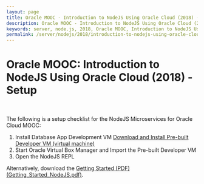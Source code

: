 ```yaml
---
layout: page
title: Oracle MOOC - Introduction to NodeJS Using Oracle Cloud (2018) - Setup
description: Oracle MOOC - Introduction to NodeJS Using Oracle Cloud (2018) - Setup
keywords: server, node.js, 2018, Oracle MOOC, Introduction to NodeJS Using Oracle Cloud, Setup
permalink: /server/nodejs/2018/introduction-to-nodejs-using-oracle-cloud/setup/
---
```


# Oracle MOOC: Introduction to NodeJS Using Oracle Cloud (2018) - Setup

<br/>

The following is a setup checklist for the NodeJS Microservices for Oracle Cloud MOOC:

1. Install Database App Development VM <a href="http://www.oracle.com/technetwork/database/enterprise-edition/databaseappdev-vm-161299.html">Download and Install Pre-built Developer VM (virtual machine)</a>
2. Start Oracle Virtual Box Manager and Import the Pre-built Developer VM
3. Open the NodeJS REPL

Alternatively, download the <a href="https://bitbucket.org/marley-nodejs/oracle-mooc-introduction-to-nodejs-using-oracle-cloud/overview">Getting Started (PDF) (Getting_Started_NodeJS.pdf)</a>.
